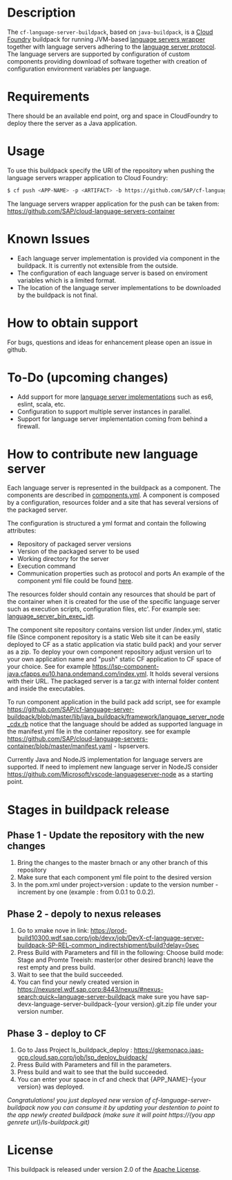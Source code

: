 # Description

The `cf-language-server-buildpack`, based on `java-buildpack`, is a [Cloud Foundry](http://www.cloudfoundry.org) buildpack for running JVM-based [language servers wrapper](https://github.com/SAP/cloud-language-servers-container) together with language servers adhering to the [language server protocol](https://github.com/Microsoft/language-server-protocol).  The language servers are supported by configuration of custom components providing download of software together with creation of configuration environment variables per language.

# Requirements
There should be an available end point, org and space in CloudFoundry to deploy there the server as a Java application.

# Usage
To use this buildpack specify the URI of the repository when pushing the language servers wrapper application to Cloud Foundry:

```bash
$ cf push <APP-NAME> -p <ARTIFACT> -b https://github.com/SAP/cf-language-server-buildpack.git
```

The language servers wrapper application for the push can be taken from: https://github.com/SAP/cloud-language-servers-container

# Known Issues
* Each language server implementation is provided via component in the buildpack. It is currently not extensible from the outside.
* The configuration of each language server is based on enviroment variables which is a limited format.
* The location of the language server implementations to be downloaded by the buildpack is not final.

# How to obtain support
For bugs, questions and ideas for enhancement please open an issue in github.

# To-Do (upcoming changes)
* Add support for more [language server implementations](https://github.com/Microsoft/language-server-protocol/wiki/Protocol-Implementations) such as es6, eslint, scala, etc.
* Configuration to support multiple server instances in parallel.
* Support for language server implementation coming from behind a firewall.

# How to contribute new language server
Each language server is represented in the buildpack as a component. The components are described in [components.yml](config/components.yml). A component is composed by a configuration, resources folder and a site that has several versions of the packaged server.

The configuration is structured a yml format and contain the following attributes:
* Repository of packaged server versions
* Version of the packaged server to be used
* Working directory for the server
* Execution command
* Communication properties such as protocol and ports
An example of the component yml file could be found [here](config/language_server_bin_exec_jdt.yml).

The resources folder should contain any resources that should be part of the container when it is created for the use of the specific language server such as execution scripts, configuration files, etc'. For example see: [language_server_bin_exec_jdt](resources/language_server_bin_exec_jdt).

The component site repository contains version list under /index.yml, static file (Since component repository is a static Web site it can be easily deployed to CF as a static application via static build pack) and your server as a zip. To deploy your own component repository adjust version url to your own application name and "push" static CF application to CF space of your choice. See for example https://lsp-component-java.cfapps.eu10.hana.ondemand.com/index.yml. It holds several versions with their URL. The packaged server is a tar.gz with internal folder content and inside the executables.

To run component application in the build pack add script, see for example https://github.com/SAP/cf-language-server-buildpack/blob/master/lib/java_buildpack/framework/language_server_node_cdx.rb notice that the language should be added as supported language in the manifest.yml file in the container repository. see for example https://github.com/SAP/cloud-language-servers-container/blob/master/manifest.yaml - lspservers.

Currently Java and NodeJS implementation for language servers are supported. If need to implement new language server in NodeJS consider https://github.com/Microsoft/vscode-languageserver-node as a starting point.

# Stages in buildpack release

## Phase 1 - Update the repository with the new changes
1. Bring the changes to the master brnach or any other branch of this repository
2. Make sure that each component yml file point to the desired version
3. In the pom.xml under project>version : update to the version number - increment by one (example : from 0.0.1 to 0.0.2).

## Phase 2 - depoly to nexus releases
1. Go to xmake nove in link: https://prod-build10300.wdf.sap.corp/job/devx/job/DevX-cf-language-server-buildpack-SP-REL-common_indirectshipment/build?delay=0sec
2. Press Build with Parameters and fill in the following:
Choose build mode: Stage and Promte
Treeish: master(or other desired branch)
leave the rest empty and press build.
3. Wait to see that the build succeeded.
4. You can find your newly created version in https://nexusrel.wdf.sap.corp:8443/nexus/#nexus-search;quick~language-server-buildpack
make sure you have sap-devx-language-server-buildpack-{your version}.git.zip file under your version number.

## Phase 3 - deploy to CF
1. Go to Jass Project ls_buildpack_deploy : https://gkemonaco.jaas-gcp.cloud.sap.corp/job/lsp_deploy_buidpack/
2. Press Build with Parameters and fill in the parameters.
3. Press build and wait to see that the build succeeded.
4. You can enter your space in cf and check that {APP_NAME}-{your version} was deployed.

*Congratulations! you just deployed new version of cf-language-server-buildpack now you can consume it by updating your destention to point to the app newly created buildpack (make sure it will point https://{you app genrete url}/ls-buildpack.git)*

# License
This buildpack is released under version 2.0 of the [Apache License](./LICENSES/Apache-2.0.txt).
